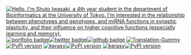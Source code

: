 <a href="https://iwasakishuto.github.io/"><img src="https://github.com/iwasakishuto/iwasakishuto/raw/master/bio.gif" alt="Hello. I'm Shuto Iwasaki, a 4th year student in the department of Bioinformatics at the University of Tokyo. I'm interested in the relationship between phenotypes and genotypes, and miRNA functions in synaptic plasticity, and their influence on higher cognitive functions (especially learning and memory)."></a>
<a href="https://iwasakishuto.github.io/"><img src="https://img.shields.io/badge/portfolio-iwasakishuto.github.io-071d34?style=flat-square" alt="portfolio badge"></a><a href="https://twitter.com/cabernet_rock"><img src="https://img.shields.io/badge/twitter-cabernet__rock-1da1f2?style=flat-square&logo=twitter" alt="twitter badge"></a><a href="https://github.com/iwasakishuto"><img src="https://img.shields.io/badge/github-cabernet__rock-000000?style=flat-square&logo=github" alt="github badge"></a>
<a href="https://pypi.org/project/Translation-Gummy/"><img src="https://img.shields.io/badge/Translation--Gummy-blue" alt="Translation-Gummy"><img src="https://badge.fury.io/py/Translation-Gummy.svg" alt="PyPI version"></a>
<a href="https://pypi.org/project/kerasy/"><img src="https://img.shields.io/badge/kerasy-blue" alt="kerasy"><img src="https://badge.fury.io/py/kerasy.svg" alt="PyPI version"></a>
<a href="https://pypi.org/project/PyGuitar/"><img src="https://img.shields.io/badge/PyGuitar-blue" alt="kerasy"><img src="https://badge.fury.io/py/PyGuitar.svg" alt="PyPI version"></a>

<!-- 
Thank you for your interest in me:) Please feel free to contact me!!
- portfolio: <https://github.com/iwasakishuto>
- twitter: <https://twitter.com/cabernet_rock>
-->

